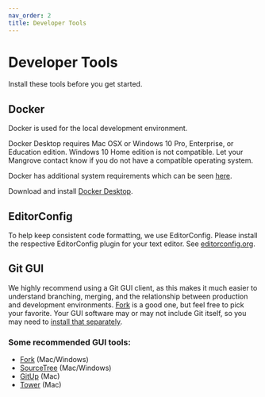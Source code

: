 ```yaml
---
nav_order: 2
title: Developer Tools
---
```

# Developer Tools
Install these tools before you get started.

## Docker
Docker is used for the local development environment.

Docker Desktop requires Mac OSX or Windows 10 Pro, Enterprise, or Education edition. Windows 10 Home edition is not compatible. Let your Mangrove contact know if you do not have a compatible operating system.

Docker has additional system requirements which can be seen [here](https://docs.docker.com/docker-for-windows/install/).

Download and install [Docker Desktop](https://www.docker.com/get-started).

## EditorConfig
To help keep consistent code formatting, we use EditorConfig. Please install the respective EditorConfig plugin for your text editor. See [editorconfig.org](https://editorconfig.org/).

## Git GUI
We highly recommend using a Git GUI client, as this makes it much easier to understand branching, merging, and the relationship between production and development environments. [Fork] is a good one, but feel free to pick your favorite. Your GUI software may or may not include Git itself, so you may need to [install that separately](https://git-scm.com/).

### Some recommended GUI tools:
* [Fork] (Mac/Windows)
* [SourceTree](https://www.sourcetreeapp.com/) (Mac/Windows)
* [GitUp](https://gitup.co/) (Mac)
* [Tower](https://www.git-tower.com/mac) (Mac)

[Fork]:https://git-fork.com/
